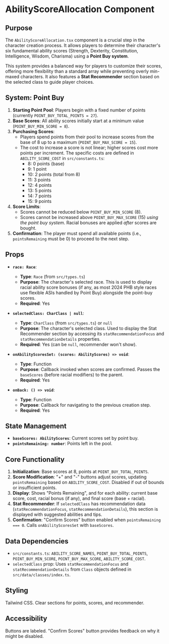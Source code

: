 
# AbilityScoreAllocation Component

## Purpose

The `AbilityScoreAllocation.tsx` component is a crucial step in the character creation process. It allows players to determine their character's six fundamental ability scores (Strength, Dexterity, Constitution, Intelligence, Wisdom, Charisma) using a **Point Buy system**.

This system provides a balanced way for players to customize their scores, offering more flexibility than a standard array while preventing overly min-maxed characters. It also features a **Stat Recommender** section based on the selected class to guide player choices.

## System: Point Buy

1.  **Starting Point Pool**: Players begin with a fixed number of points (currently `POINT_BUY_TOTAL_POINTS = 27`).
2.  **Base Scores**: All ability scores initially start at a minimum value (`POINT_BUY_MIN_SCORE = 8`).
3.  **Purchasing Scores**:
    *   Players spend points from their pool to increase scores from the base of 8 up to a maximum (`POINT_BUY_MAX_SCORE = 15`).
    *   The cost to increase a score is not linear; higher scores cost more points per increment. The specific costs are defined in `ABILITY_SCORE_COST` in `src/constants.ts`:
        *   8: 0 points (base)
        *   9: 1 point
        *   10: 2 points (total from 8)
        *   11: 3 points
        *   12: 4 points
        *   13: 5 points
        *   14: 7 points
        *   15: 9 points
4.  **Score Limits**:
    *   Scores cannot be reduced below `POINT_BUY_MIN_SCORE` (8).
    *   Scores cannot be increased above `POINT_BUY_MAX_SCORE` (15) *using the point buy system*. Racial bonuses are applied *after* scores are bought.
5.  **Confirmation**: The player must spend all available points (i.e., `pointsRemaining` must be 0) to proceed to the next step.

## Props

*   **`race: Race`**:
    *   **Type**: `Race` (from `src/types.ts`)
    *   **Purpose**: The character's selected race. This is used to display racial ability score bonuses (if any, as most 2024 PHB style races use flexible ASIs handled by Point Buy) alongside the point-buy scores.
    *   **Required**: Yes

*   **`selectedClass: CharClass | null`**:
    *   **Type**: `CharClass` (from `src/types.ts`) or `null`
    *   **Purpose**: The character's selected class. Used to display the Stat Recommender section by accessing its `statRecommendationFocus` and `statRecommendationDetails` properties.
    *   **Required**: Yes (can be `null`, recommender won't show).

*   **`onAbilityScoresSet: (scores: AbilityScores) => void`**:
    *   **Type**: Function
    *   **Purpose**: Callback invoked when scores are confirmed. Passes the `baseScores` (before racial modifiers) to the parent.
    *   **Required**: Yes

*   **`onBack: () => void`**:
    *   **Type**: Function
    *   **Purpose**: Callback for navigating to the previous creation step.
    *   **Required**: Yes

## State Management

*   **`baseScores: AbilityScores`**: Current scores set by point buy.
*   **`pointsRemaining: number`**: Points left in the pool.

## Core Functionality

1.  **Initialization**: Base scores at 8, points at `POINT_BUY_TOTAL_POINTS`.
2.  **Score Modification**: "+" and "-" buttons adjust scores, updating `pointsRemaining` based on `ABILITY_SCORE_COST`. Disabled if out of bounds or insufficient points.
3.  **Display**: Shows "Points Remaining", and for each ability: current base score, cost, racial bonus (if any), and final score (base + racial).
4.  **Stat Recommender**: If `selectedClass` has recommendation data (`statRecommendationFocus`, `statRecommendationDetails`), this section is displayed with suggested abilities and tips.
5.  **Confirmation**: "Confirm Scores" button enabled when `pointsRemaining === 0`. Calls `onAbilityScoresSet` with `baseScores`.

## Data Dependencies

*   `src/constants.ts`: `ABILITY_SCORE_NAMES`, `POINT_BUY_TOTAL_POINTS`, `POINT_BUY_MIN_SCORE`, `POINT_BUY_MAX_SCORE`, `ABILITY_SCORE_COST`.
*   `selectedClass` prop: Uses `statRecommendationFocus` and `statRecommendationDetails` from `Class` objects defined in `src/data/classes/index.ts`.

## Styling

Tailwind CSS. Clear sections for points, scores, and recommender.

## Accessibility

Buttons are labeled. "Confirm Scores" button provides feedback on why it might be disabled.
